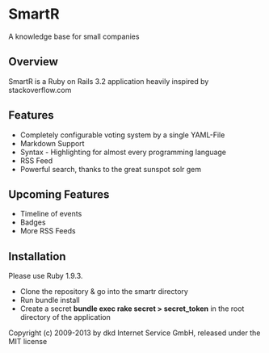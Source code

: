 # SmartR 
A knowledge base for small companies

## Overview

SmartR is a Ruby on Rails 3.2 application heavily inspired by stackoverflow.com


## Features 
* Completely configurable voting system by a single YAML-File
* Markdown Support
* Syntax - Highlighting for almost every programming language
* RSS Feed
* Powerful search, thanks to the great sunspot solr gem

## Upcoming Features
* Timeline of events
* Badges
* More RSS Feeds

## Installation
Please use Ruby 1.9.3.

* Clone the repository & go into the smartr directory
* Run bundle install
* Create a secret **bundle exec rake secret > secret_token** in the root directory of the application


Copyright (c) 2009-2013 by dkd Internet Service GmbH, released under the MIT license